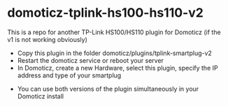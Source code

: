 # domoticz-tplink-hs100-hs110-v2
This is a repo for another TP-Link HS100/HS110 plugin for Domoticz (if the v1 is not working obviously)

- Copy this plugin in the folder domoticz/plugins/tplink-smartplug-v2
- Restart the domoticz service or reboot your server
- In Domoticz, create a new Hardware, select this plugin, specify the IP address and type of your smartplug

* You can use both versions of the plugin simultaneously in your Domoticz install
